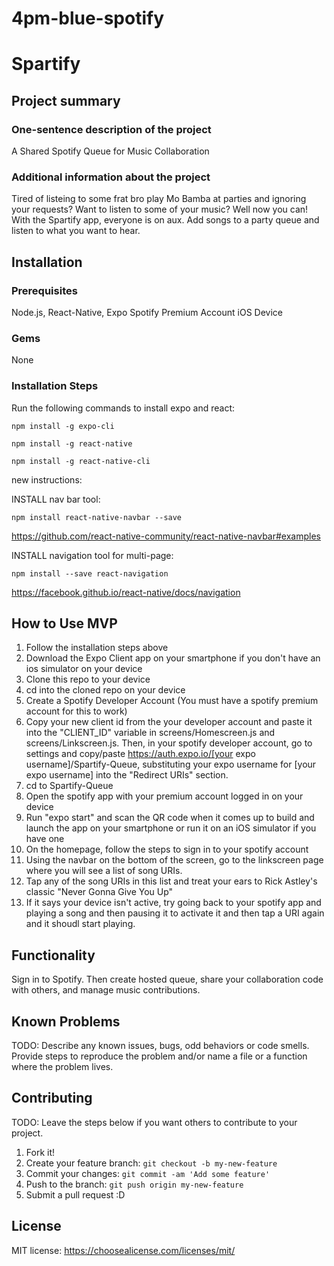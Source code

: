 # 4pm-blue-spotify

# Spartify

## Project summary

### One-sentence description of the project

A Shared Spotify Queue for Music Collaboration

### Additional information about the project

Tired of listeing to some frat bro play Mo Bamba at parties and ignoring your requests? Want to listen to some of your music? Well now you can! With the Spartify app, everyone is on aux. Add songs to a party queue and listen to what you want to hear.


## Installation

### Prerequisites

Node.js,
React-Native,
Expo
Spotify Premium Account
iOS Device

### Gems

None

### Installation Steps

Run the following commands to install expo and react:

`npm install -g expo-cli`

`npm install -g react-native`

`npm install -g react-native-cli`

new instructions:

INSTALL nav bar tool:

`npm install react-native-navbar --save`

https://github.com/react-native-community/react-native-navbar#examples

INSTALL navigation tool for multi-page:

`npm install --save react-navigation`

https://facebook.github.io/react-native/docs/navigation

## How to Use MVP

1) Follow the installation steps above
2) Download the Expo Client app on your smartphone if you don't have an ios simulator on your device
3) Clone this repo to your device
4) cd into the cloned repo on your device
5) Create a Spotify Developer Account (You must have a spotify premium account for this to work)
6) Copy your new client id from the your developer account and paste it into the "CLIENT_ID" variable in 
   screens/Homescreen.js and screens/Linkscreen.js.  Then, in your spotify developer account, go to settings and copy/paste https://auth.expo.io/[your expo username]/Spartify-Queue, substituting your expo username for [your expo username]
   into the "Redirect URIs" section.
8) cd to Spartify-Queue
9) Open the spotify app with your premium account logged in on your device 
10) Run "expo start" and scan the QR code when it comes up to build and launch the app on your smartphone or run it on an iOS simulator if you have one
11) On the homepage, follow the steps to sign in to your spotify account
12) Using the navbar on the bottom of the screen, go to the linkscreen page where you will see a list of song URIs.
13) Tap any of the song URIs in this list and treat your ears to Rick Astley's classic "Never Gonna Give You Up"
14) If it says your device isn't active, try going back to your spotify app and playing a song and then pausing it to activate it and
    then tap a URI again and it shoudl start playing.

## Functionality

Sign in to Spotify. Then create hosted queue, share your collaboration code with others, and manage music contributions. 

## Known Problems

TODO: Describe any known issues, bugs, odd behaviors or code smells. 
Provide steps to reproduce the problem and/or name a file or a function where the problem lives.


## Contributing

TODO: Leave the steps below if you want others to contribute to your project.

1. Fork it!
2. Create your feature branch: `git checkout -b my-new-feature`
3. Commit your changes: `git commit -am 'Add some feature'`
4. Push to the branch: `git push origin my-new-feature`
5. Submit a pull request :D

## License

MIT license: <https://choosealicense.com/licenses/mit/>
